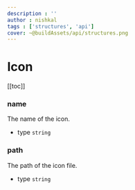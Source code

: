```yaml
---
description : ''
author : nishkal
tags : ['structures', 'api']
cover: ~@buildAssets/api/structures.png
---
```


# Icon

[[toc]]

### name
The name of the icon.
* type `string`

### path
The path of the icon file.
* type `string`